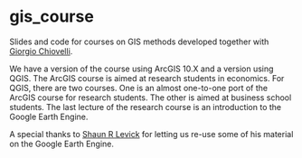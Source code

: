 # gis_course
Slides and code for courses on GIS methods developed together with 
[Giorgio Chiovelli](https://sites.google.com/site/gchiovelli/).

We have a version of the course using ArcGIS 10.X and a version using QGIS.
The ArcGIS course is aimed at research students in economics. For QGIS, 
there are two courses. One is an almost one-to-one port of the ArcGIS
course for research students. The other is aimed at business school students.
The last lecture of the research course is an introduction to the Google 
Earth Engine.

A special thanks to [Shaun R Levick](https://www.shaunlevick.com/) for
letting us re-use some of his material on the Google Earth Engine.


